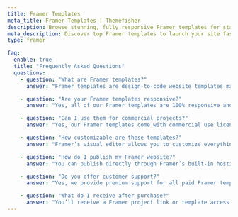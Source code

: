 ```yaml
---
title: Framer Templates
meta_title: Framer Templates | Themefisher
description: Browse stunning, fully responsive Framer templates for startups, portfolios, and landing pages. Designed for seamless customization and performance.
meta_description: Discover top Framer templates to launch your site faster. Modern designs, easy drag-and-drop customization, and ready-to-publish performance.
type: framer

faq:
  enable: true
  title: "Frequently Asked Questions"
  questions:
    - question: "What are Framer templates?"
      answer: "Framer templates are design-to-code website templates made with Framer — a no-code tool that enables designers and marketers to build production-ready websites visually."

    - question: "Are your Framer templates responsive?"
      answer: "Yes, all of our Framer templates are 100% responsive and optimized for all devices, from desktops to smartphones."

    - question: "Can I use them for commercial projects?"
      answer: "Yes, our Framer templates come with commercial use licenses, so you can use them for client or business websites."

    - question: "How customizable are these templates?"
      answer: "Framer’s visual editor allows you to customize everything — colors, fonts, layouts, and animations — without writing code."

    - question: "How do I publish my Framer website?"
      answer: "You can publish directly through Framer’s built-in hosting or export code for external hosting."

    - question: "Do you offer customer support?"
      answer: "Yes, we provide premium support for all paid Framer templates to help with setup and questions."

    - question: "What do I receive after purchase?"
      answer: "You’ll receive a Framer project link or template access to duplicate and start editing in your own Framer workspace."
---
```

